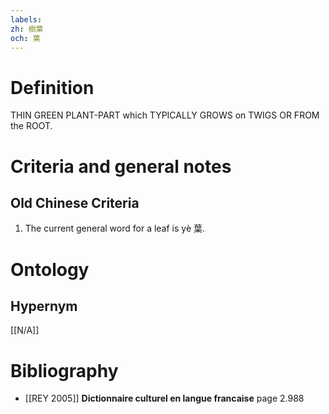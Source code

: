 ```yaml
---
labels: 
zh: 樹葉
och: 葉
---
```


# Definition
THIN GREEN PLANT-PART which TYPICALLY GROWS on TWIGS OR FROM the ROOT.
# Criteria and general notes
## Old Chinese Criteria
1. The current general word for a leaf is yè 葉.
# Ontology

## Hypernym
[[N/A]]
# Bibliography
- [[REY 2005]]
**Dictionnaire culturel en langue francaise** page 2.988

